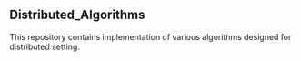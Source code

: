## Distributed_Algorithms
This repository contains implementation of various algorithms designed for distributed setting.
